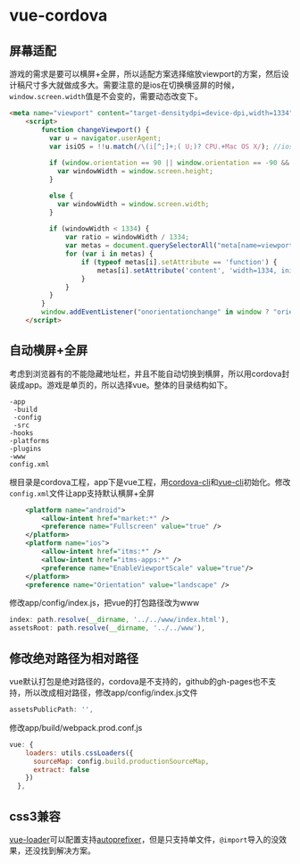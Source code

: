 # vue-cordova
## 屏幕适配
游戏的需求是要可以横屏+全屏，所以适配方案选择缩放viewport的方案，然后设计稿尺寸多大就做成多大。需要注意的是ios在切换横竖屏的时候，`window.screen.width`值是不会变的，需要动态改变下。
```html
<meta name="viewport" content="target-densitydpi=device-dpi,width=1334">
    <script>
        function changeViewport() {
          var u = navigator.userAgent;
          var isiOS = !!u.match(/\(i[^;]+;( U;)? CPU.+Mac OS X/); //ios终端
          
          if (window.orientation == 90 || window.orientation == -90 && isiOS) {  
            var windowWidth = window.screen.height;
          } 

          else {
            var windowWidth = window.screen.width;
          }
            
          if (windowWidth < 1334) {
              var ratio = windowWidth / 1334;
              var metas = document.querySelectorAll("meta[name=viewport]");
              for (var i in metas) {
                  if (typeof metas[i].setAttribute == 'function') {
                      metas[i].setAttribute('content', 'width=1334, initial-scale=' + ratio + ', maximum-scale=' + ratio + '');
                  }
              }
          }
        }
        window.addEventListener("onorientationchange" in window ? "orientationchange" : "resize", changeViewport, false);
    </script>
```
## 自动横屏+全屏
考虑到浏览器有的不能隐藏地址栏，并且不能自动切换到横屏，所以用cordova封装成app。游戏是单页的，所以选择vue。整体的目录结构如下。
```
-app
 -build
 -config
 -src
-hooks
-platforms
-plugins
-www
config.xml
```
根目录是cordova工程，app下是vue工程，用[cordova-cli](https://github.com/apache/cordova-cli)和[vue-cli](https://github.com/vuejs/vue-cli)初始化。修改`config.xml`文件让app支持默认横屏+全屏
```xml
    <platform name="android">
        <allow-intent href="market:*" />
        <preference name="Fullscreen" value="true" />
    </platform>
    <platform name="ios">
        <allow-intent href="itms:*" />
        <allow-intent href="itms-apps:*" />
        <preference name="EnableViewportScale" value="true"/>
    </platform>
    <preference name="Orientation" value="landscape" />
```
修改app/config/index.js，把vue的打包路径改为www
```js
index: path.resolve(__dirname, '../../www/index.html'),
assetsRoot: path.resolve(__dirname, '../../www'),
```
## 修改绝对路径为相对路径
vue默认打包是绝对路径的，cordova是不支持的，github的gh-pages也不支持，所以改成相对路径，修改app/config/index.js文件
```js
assetsPublicPath: '',
```
修改app/build/webpack.prod.conf.js
```js
vue: {
    loaders: utils.cssLoaders({
      sourceMap: config.build.productionSourceMap,
      extract: false
    })
  },
```
## css3兼容
[vue-loader](https://github.com/vuejs/vue-loader)可以配置支持[autoprefixer](http://vue-loader.vuejs.org/en/features/postcss.html)，但是只支持单文件，`@import`导入的没效果，还没找到解决方案。
